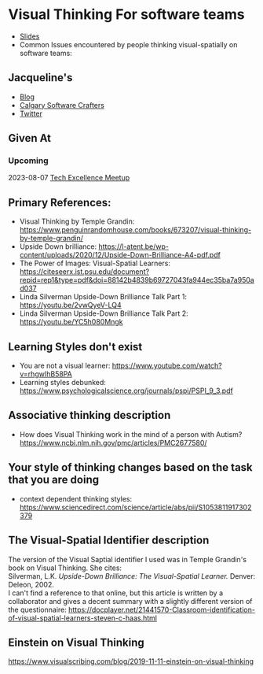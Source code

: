 # Visual Thinking For software teams

* [Slides](https://github.com/jmasonlee/Talks/tree/master/Slides)
* Common Issues encountered by people thinking visual-spatially on software teams:

## Jacqueline's<!-- include: jacqueline.md -->

* [Blog](http://jmasonlee.github.io/)
* [Calgary Software Crafters](https://www.meetup.com/Calgary-Software-Crafters/)
* [Twitter](https://twitter.com/jmasonlee)


<!-- endInclude -->

## Given At
### Upcoming
2023-08-07 [Tech Excellence Meetup](https://www.meetup.com/techexcellence/events/294944742/)

## Primary References:
- Visual Thinking by Temple Grandin: https://www.penguinrandomhouse.com/books/673207/visual-thinking-by-temple-grandin/
- Upside Down brilliance: https://l-atent.be/wp-content/uploads/2020/12/Upside-Down-Brilliance-A4-pdf.pdf
- The Power of Images: Visual-Spatial Learners: https://citeseerx.ist.psu.edu/document?repid=rep1&type=pdf&doi=88142b4839b69727043fa944ec35ba7a950ad037
- Linda Silverman Upside-Down Brilliance Talk Part 1: https://youtu.be/2vwQyeV-LQ4
- Linda Silverman Upside-Down Brilliance Talk Part 2: https://youtu.be/YC5h080Mngk

## Learning Styles don't exist
- You are not a visual learner: https://www.youtube.com/watch?v=rhgwIhB58PA
- Learning styles debunked: https://www.psychologicalscience.org/journals/pspi/PSPI_9_3.pdf

## Associative thinking description
- How does Visual Thinking work in the mind of a person with Autism? https://www.ncbi.nlm.nih.gov/pmc/articles/PMC2677580/

## Your style of thinking changes based on the task that you are doing
- context dependent thinking styles: https://www.sciencedirect.com/science/article/abs/pii/S1053811917302379

## The Visual-Spatial Identifier description
The version of the Visual Saptial identifier I used was in Temple Grandin's book on Visual Thinking. She cites:  
Silverman, L.K. _Upside-Down Brilliance: The Visual-Spatial Learner._ Denver: Deleon, 2002.  
I can't find a reference to that online, but this article is written by a collaborator and gives a decent summary with a slightly different version of the questionnaire:
https://docplayer.net/21441570-Classroom-identification-of-visual-spatial-learners-steven-c-haas.html

## Einstein on Visual Thinking
https://www.visualscribing.com/blog/2019-11-11-einstein-on-visual-thinking
